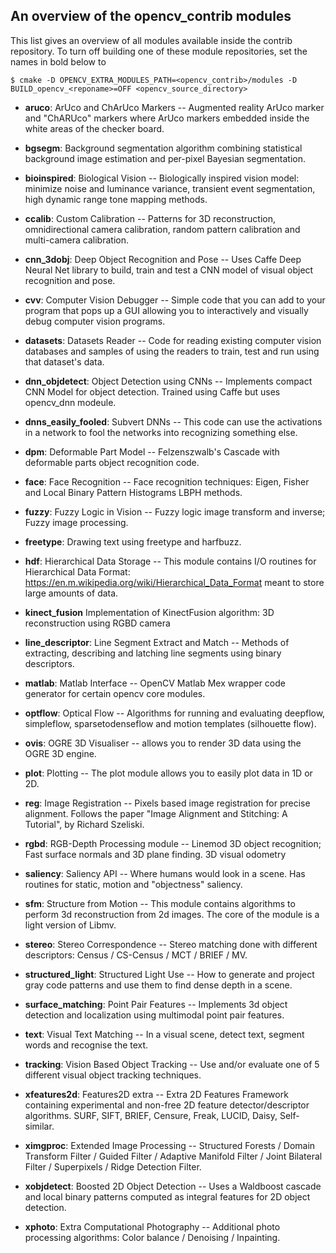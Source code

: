 An overview of the opencv_contrib modules
-----------------------------------------

This list gives an overview of all modules available inside the contrib repository.
To turn off building one of these module repositories, set the names in bold below to <reponame>

```
$ cmake -D OPENCV_EXTRA_MODULES_PATH=<opencv_contrib>/modules -D BUILD_opencv_<reponame>=OFF <opencv_source_directory>
```

- **aruco**: ArUco and ChArUco Markers -- Augmented reality ArUco marker and "ChARUco" markers where ArUco markers embedded inside the white areas of the checker board.

- **bgsegm**: Background segmentation algorithm combining statistical background image estimation and per-pixel Bayesian segmentation.

- **bioinspired**: Biological Vision -- Biologically inspired vision model: minimize noise and luminance variance, transient event segmentation, high dynamic range tone mapping methods.

- **ccalib**: Custom Calibration -- Patterns for 3D reconstruction, omnidirectional camera calibration, random pattern calibration and multi-camera calibration.

- **cnn_3dobj**: Deep Object Recognition and Pose -- Uses Caffe Deep Neural Net library to build, train and test a CNN model of visual object recognition and pose.

- **cvv**: Computer Vision Debugger -- Simple code that you can add to your program that pops up a GUI allowing you to interactively and visually debug computer vision programs.

- **datasets**: Datasets Reader -- Code for reading existing computer vision databases and samples of using the readers to train, test and run using that dataset's data.

- **dnn_objdetect**: Object Detection using CNNs -- Implements compact CNN Model for object detection. Trained using Caffe but uses opencv_dnn modeule.

- **dnns_easily_fooled**: Subvert DNNs -- This code can use the activations in a network to fool the networks into recognizing something else.

- **dpm**: Deformable Part Model -- Felzenszwalb's Cascade with deformable parts object recognition code.

- **face**: Face Recognition -- Face recognition techniques: Eigen, Fisher and Local Binary Pattern Histograms LBPH methods.

- **fuzzy**: Fuzzy Logic in Vision -- Fuzzy logic image transform and inverse; Fuzzy image processing.

- **freetype**: Drawing text using freetype and harfbuzz.

- **hdf**: Hierarchical Data Storage -- This module contains I/O routines for Hierarchical Data Format: https://en.m.wikipedia.org/wiki/Hierarchical_Data_Format meant to store large amounts of data.

- **kinect_fusion** Implementation of KinectFusion algorithm: 3D reconstruction using RGBD camera

- **line_descriptor**: Line Segment Extract and Match -- Methods of extracting, describing and latching line segments using binary descriptors.

- **matlab**: Matlab Interface -- OpenCV Matlab Mex wrapper code generator for certain opencv core modules.

- **optflow**: Optical Flow -- Algorithms for running and evaluating deepflow, simpleflow, sparsetodenseflow and motion templates (silhouette flow).

- **ovis**: OGRE 3D Visualiser -- allows you to render 3D data using the OGRE 3D engine.

- **plot**: Plotting -- The plot module allows you to easily plot data in 1D or 2D.

- **reg**: Image Registration -- Pixels based image registration for precise alignment. Follows the paper "Image Alignment and Stitching: A Tutorial", by Richard Szeliski.

- **rgbd**: RGB-Depth Processing module -- Linemod 3D object recognition; Fast surface normals and 3D plane finding. 3D visual odometry

- **saliency**: Saliency API -- Where humans would look in a scene. Has routines for static, motion and "objectness" saliency.

- **sfm**: Structure from Motion -- This module contains algorithms to perform 3d reconstruction from 2d images. The core of the module is a light version of Libmv.

- **stereo**: Stereo Correspondence -- Stereo matching done with different descriptors: Census / CS-Census / MCT / BRIEF / MV.

- **structured_light**: Structured Light Use -- How to generate and project gray code patterns and use them to find dense depth in a scene.

- **surface_matching**: Point Pair Features -- Implements 3d object detection and localization using multimodal point pair features.

- **text**: Visual Text Matching -- In a visual scene, detect text, segment words and recognise the text.

- **tracking**: Vision Based Object Tracking -- Use and/or evaluate one of 5 different visual object tracking techniques.

- **xfeatures2d**: Features2D extra -- Extra 2D Features Framework containing experimental and non-free 2D feature detector/descriptor algorithms. SURF, SIFT, BRIEF, Censure, Freak, LUCID, Daisy, Self-similar.

- **ximgproc**: Extended Image Processing -- Structured Forests / Domain Transform Filter / Guided Filter / Adaptive Manifold Filter / Joint Bilateral Filter / Superpixels / Ridge Detection Filter.

- **xobjdetect**: Boosted 2D Object Detection -- Uses a Waldboost cascade and local binary patterns computed as integral features for 2D object detection.

- **xphoto**: Extra Computational Photography -- Additional photo processing algorithms: Color balance / Denoising / Inpainting.
